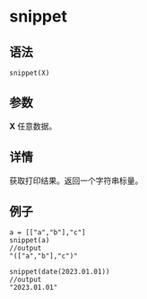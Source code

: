 # snippet

## 语法

`snippet(X)`

## 参数

**X** 任意数据。

## 详情

获取打印结果。返回一个字符串标量。

## 例子

```
a = [["a","b"],"c"]
snippet(a)
//output
"(["a","b"],"c")"

snippet(date(2023.01.01))
//output
"2023.01.01"
```

